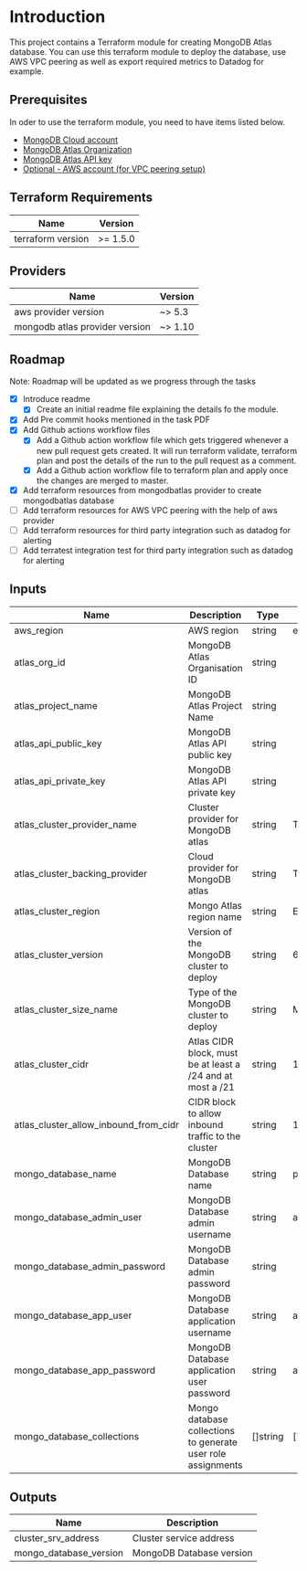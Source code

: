 # Introduction

This project contains a Terraform module for creating MongoDB Atlas database. You can use this terraform module to deploy the database, use AWS VPC peering as well as export required metrics to Datadog for example.

## Prerequisites

In oder to use the terraform module, you need to have items listed below.

* [MongoDB Cloud account](https://www.mongodb.com/cloud)
* [MongoDB Atlas Organization](https://cloud.mongodb.com/v2#/preferences/organizations/create)
* [MongoDB Atlas API key](https://www.terraform.io/docs/providers/mongodbatlas/index.html)
* [ Optional - AWS account (for VPC peering setup)](https://aws.amazon.com/console/)

## Terraform Requirements

| Name | Version |
|------|---------|
| terraform version | \>= 1.5.0 |

## Providers

| Name | Version |
|------|---------|
| aws provider version | \~> 5.3 |
| mongodb atlas provider version | \~> 1.10 |

## Roadmap

Note: Roadmap will be updated as we progress through the tasks

- [x] Introduce readme 
  - [x] Create an initial readme file explaining the details fo the module.
- [x] Add Pre commit hooks mentioned in the task PDF 
- [x] Add Github actions workflow files 
  - [x] Add a Github action workflow file which gets triggered whenever a new pull request gets created. It will run terraform validate, terraform plan and post the details of the run to the pull request as a comment.
  - [x] Add a Github action workflow file to terraform plan and apply once the changes are merged to master.
- [x] Add terraform resources from mongodbatlas provider to create mongodbatlas database
- [ ] Add terraform resources for AWS VPC peering with the help of aws provider
- [ ] Add terraform resources for third party integration such as datadog for alerting
- [ ] Add terratest integration test for third party integration such as datadog for alerting

## Inputs

| Name                                  | Description                                                  | Type     | Default          | Required |
|---------------------------------------|--------------------------------------------------------------|----------|------------------|:--------:|
| aws_region                            | AWS region                                                   | string   | eu-west-2        |   Yes    |
| atlas_org_id                          | MongoDB Atlas Organisation ID                                | string   |                  |   Yes    |
| atlas_project_name                    | MongoDB Atlas Project Name                                   | string   |                  |   Yes    |
| atlas_api_public_key                  | MongoDB Atlas API public key                                 | string   |                  |   Yes    |
| atlas_api_private_key                 | MongoDB Atlas API private key                                | string   |                  |   Yes    |
| atlas_cluster_provider_name           | Cluster provider for MongoDB atlas                           | string   | TENANT           |   Yes    |
| atlas_cluster_backing_provider        | Cloud provider for MongoDB atlas                             | string   | TENANT           |   Yes    |
| atlas_cluster_region                  | Mongo Atlas region name                                      | string   | EU_CENTRAL_1     |   Yes    |
| atlas_cluster_version                 | Version of the MongoDB cluster to deploy                     | string   | 6.0              |   Yes    |
| atlas_cluster_size_name               | Type of the MongoDB cluster to deploy                        | string   | M0               |   Yes    |
| atlas_cluster_cidr                    | Atlas CIDR block, must be at least a /24 and at most a /21   | string   | 192.168.248.0/24 |   Yes    |
| atlas_cluster_allow_inbound_from_cidr | CIDR block to allow inbound traffic to the cluster           | string   | 192.168.248.0/24 |   Yes    |
| mongo_database_name                   | MongoDB Database name                                        | string   | personal_db      |   Yes    |
| mongo_database_admin_user             | MongoDB Database admin username                              | string   | admin            |   Yes    |
| mongo_database_admin_password         | MongoDB Database admin password                              | string   |                  |   Yes    |
| mongo_database_app_user               | MongoDB Database application username                        | string   | app_user         |   Yes    |
| mongo_database_app_password           | MongoDB Database application user password                   | string   | app_user         |   Yes    |
| mongo_database_collections            | Mongo database collections to generate user role assignments | []string | ["test"]         |   Yes    |

## Outputs

| Name                   | Description              |
|------------------------|--------------------------|
| cluster_srv_address    | Cluster service address  |
| mongo_database_version | MongoDB Database version |